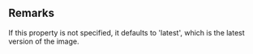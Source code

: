 ## Remarks  
 If this property is not specified, it defaults to 'latest', which is the latest version of the image.